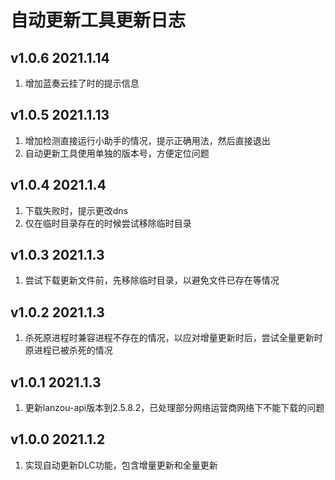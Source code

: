 # 自动更新工具更新日志

## v1.0.6 2021.1.14
1. 增加蓝奏云挂了时的提示信息

## v1.0.5 2021.1.13
1. 增加检测直接运行小助手的情况，提示正确用法，然后直接退出
2. 自动更新工具使用单独的版本号，方便定位问题

## v1.0.4 2021.1.4
1. 下载失败时，提示更改dns
2. 仅在临时目录存在的时候尝试移除临时目录

## v1.0.3 2021.1.3
1. 尝试下载更新文件前，先移除临时目录，以避免文件已存在等情况

## v1.0.2 2021.1.3
1. 杀死原进程时兼容进程不存在的情况，以应对增量更新时后，尝试全量更新时原进程已被杀死的情况

## v1.0.1 2021.1.3
1. 更新lanzou-api版本到2.5.8.2，已处理部分网络运营商网络下不能下载的问题

## v1.0.0 2021.1.2
1. 实现自动更新DLC功能，包含增量更新和全量更新
